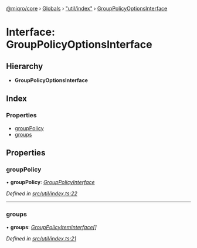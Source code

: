 [@miqro/core](../README.md) › [Globals](../globals.md) › ["util/index"](../modules/_util_index_.md) › [GroupPolicyOptionsInterface](_util_index_.grouppolicyoptionsinterface.md)

# Interface: GroupPolicyOptionsInterface

## Hierarchy

* **GroupPolicyOptionsInterface**

## Index

### Properties

* [groupPolicy](_util_index_.grouppolicyoptionsinterface.md#grouppolicy)
* [groups](_util_index_.grouppolicyoptionsinterface.md#groups)

## Properties

###  groupPolicy

• **groupPolicy**: *[GroupPolicyInterface](../modules/_util_index_.md#grouppolicyinterface)*

*Defined in [src/util/index.ts:22](https://github.com/claukers/miqro-core/blob/543c996/src/util/index.ts#L22)*

___

###  groups

• **groups**: *[GroupPolicyItemInterface](../modules/_util_index_.md#grouppolicyiteminterface)[]*

*Defined in [src/util/index.ts:21](https://github.com/claukers/miqro-core/blob/543c996/src/util/index.ts#L21)*

